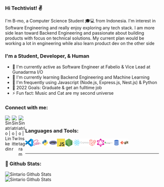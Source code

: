 ### Hi Techtivist! ✌
I'm B-mo, a Computer Science Student 🎓💻 from Indonesia. I'm interest in Software Engineering and really enjoy exploring any tech stack. I am more side lean toward Backend Engineering and passionate about building products with focus on technical solutions. My current plan would be working a lot in engineering while also learn product dev on the other side

### I'm a Student, Developer, & Human
- 🏢 I'm currently active as Software Engineer at Fabelio & Vice Lead at Gunadarma I/O
- 🚀 I'm currently learning Backend Engineering and Machine Learning
- 👋 I'm frequently using Javascript (Node.js, Express.js, Nest.js) & Python
- 🎯 2022 Goals: Graduate & get an fulltime job
- ⚡ Fun fact: Music and Cat are my second universe

### Connect with me:

[<img align="left" alt="Sinatrio | Linkedin" width="22px" src="https://cdn.jsdelivr.net/npm/simple-icons@v4/icons/linkedin.svg">][linkedin]
[<img align="left" alt="Sinatrio | Twitter" width="22px" src="https://cdn.jsdelivr.net/npm/simple-icons@v4/icons/twitter.svg">][twitter]
[<img align="left" alt="Sinatrio | Instagram" width="22px" src="https://cdn.jsdelivr.net/npm/simple-icons@v4/icons/instagram.svg">][instagram]

<br/>

### Languages and Tools:

<img align="left" alt="Visual Studio Code" width="26px" src="https://raw.githubusercontent.com/github/explore/80688e429a7d4ef2fca1e82350fe8e3517d3494d/topics/visual-studio-code/visual-studio-code.png" />
<img align="left" alt="Saas" width="26px" src="https://raw.githubusercontent.com/github/explore/80688e429a7d4ef2fca1e82350fe8e3517d3494d/topics/sass/sass.png" />
<img align="left" alt="Python" width="26px" src="https://raw.githubusercontent.com/github/explore/80688e429a7d4ef2fca1e82350fe8e3517d3494d/topics/python/python.png" />
<img align="left" alt="PHP" width="26px" src="https://raw.githubusercontent.com/github/explore/80688e429a7d4ef2fca1e82350fe8e3517d3494d/topics/php/php.png" />
<img align="left" alt="Javascript" width="26px" src="https://raw.githubusercontent.com/github/explore/80688e429a7d4ef2fca1e82350fe8e3517d3494d/topics/javascript/javascript.png" />
<img align="left" alt="Node" width="26px" src="https://raw.githubusercontent.com/github/explore/80688e429a7d4ef2fca1e82350fe8e3517d3494d/topics/nodejs/nodejs.png" />
<img align="left" alt="React" width="26px" src="https://raw.githubusercontent.com/github/explore/80688e429a7d4ef2fca1e82350fe8e3517d3494d/topics/react/react.png" />
<img align="left" alt="Express" width="26px" src="https://raw.githubusercontent.com/github/explore/80688e429a7d4ef2fca1e82350fe8e3517d3494d/topics/express/express.png" />
<img align="left" alt="Laravel" width="26px" src="https://raw.githubusercontent.com/github/explore/80688e429a7d4ef2fca1e82350fe8e3517d3494d/topics/laravel/laravel.png" />
<img align="left" alt="GraphQL" width="26px" src="https://raw.githubusercontent.com/github/explore/80688e429a7d4ef2fca1e82350fe8e3517d3494d/topics/graphql/graphql.png" />
<img align="left" alt="MongoDB" width="26px" src="https://raw.githubusercontent.com/github/explore/80688e429a7d4ef2fca1e82350fe8e3517d3494d/topics/mongodb/mongodb.png" />
<img align="left" alt="SQL" width="26px" src="https://raw.githubusercontent.com/github/explore/80688e429a7d4ef2fca1e82350fe8e3517d3494d/topics/sql/sql.png" />
<img align="left" alt="Git" width="26px" src="https://raw.githubusercontent.com/github/explore/80688e429a7d4ef2fca1e82350fe8e3517d3494d/topics/git/git.png" />

<br/>
<br/>

---

### 🌟 Github Stats:

<img align="left" alt="Sintario Github Stats" src="https://github-readme-stats.vercel.app/api?username=sinatriiobimo&show_icons=true">

<br/>

<img align="left" alt="Sintario Github Stats" src="https://github-readme-stats.vercel.app/api/top-langs/?username=sinatriiobimo&layout=compact">

[linkedin]: https://www.linkedin.com/in/sinatrio-bimo-wahyudi-bbb01a193/
[twitter]: https://twitter.com/sntrbm
[instagram]: https://www.instagram.com/sinatriobimo/

